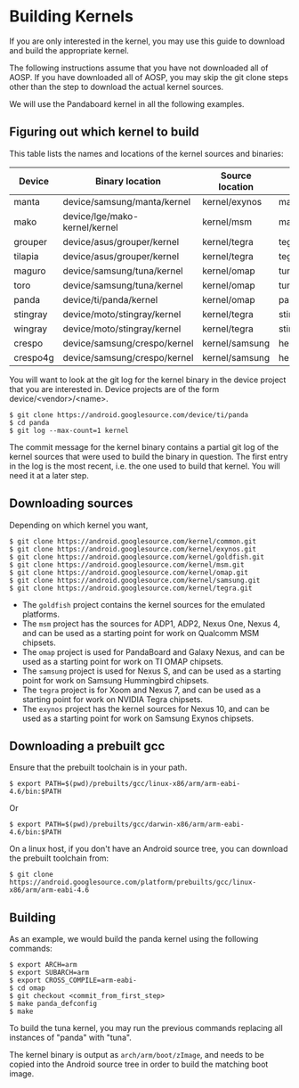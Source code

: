 <!--
   Copyright 2011 The Android Open Source Project

   Licensed under the Apache License, Version 2.0 (the "License");
   you may not use this file except in compliance with the License.
   You may obtain a copy of the License at

       http://www.apache.org/licenses/LICENSE-2.0

   Unless required by applicable law or agreed to in writing, software
   distributed under the License is distributed on an "AS IS" BASIS,
   WITHOUT WARRANTIES OR CONDITIONS OF ANY KIND, either express or implied.
   See the License for the specific language governing permissions and
   limitations under the License.
-->

# Building Kernels #

If you are only interested in the kernel, you may use this guide
to download and build the appropriate kernel.

The following instructions assume that you have not downloaded all
of AOSP. If you have downloaded all of AOSP, you may skip the git
clone steps other than the step to download the actual kernel sources.

We will use the Pandaboard kernel in all the following examples.


## Figuring out which kernel to build ##

This table lists the names and locations of the kernel sources and binaries:

Device   | Binary location               | Source location | Build configuration
---------|-------------------------------|-----------------|--------------------
manta    | device/samsung/manta/kernel   | kernel/exynos   | manta_defconfig
mako     | device/lge/mako-kernel/kernel | kernel/msm      | mako_defconfig
grouper  | device/asus/grouper/kernel    | kernel/tegra    | tegra3_android_defconfig
tilapia  | device/asus/grouper/kernel    | kernel/tegra    | tegra3_android_defconfig
maguro   | device/samsung/tuna/kernel    | kernel/omap     | tuna_defconfig
toro     | device/samsung/tuna/kernel    | kernel/omap     | tuna_defconfig
panda    | device/ti/panda/kernel        | kernel/omap     | panda_defconfig
stingray | device/moto/stingray/kernel   | kernel/tegra    | stingray_defconfig
wingray  | device/moto/stingray/kernel   | kernel/tegra    | stingray_defconfig
crespo   | device/samsung/crespo/kernel  | kernel/samsung  | herring_defconfig
crespo4g | device/samsung/crespo/kernel  | kernel/samsung  | herring_defconfig

You will want to look at the git log for the kernel binary in the device
project that you are interested in.
Device projects are of the form device/&lt;vendor&gt;/&lt;name&gt;.

    $ git clone https://android.googlesource.com/device/ti/panda
    $ cd panda
    $ git log --max-count=1 kernel

The commit message for the kernel binary contains a partial git log
of the kernel sources that were used to build the binary in question.
The first entry in the log is the most recent, i.e. the one used to
build that kernel. You will need it at a later step.

## Downloading sources ##

Depending on which kernel you want,

    $ git clone https://android.googlesource.com/kernel/common.git
    $ git clone https://android.googlesource.com/kernel/exynos.git
    $ git clone https://android.googlesource.com/kernel/goldfish.git
    $ git clone https://android.googlesource.com/kernel/msm.git
    $ git clone https://android.googlesource.com/kernel/omap.git
    $ git clone https://android.googlesource.com/kernel/samsung.git
    $ git clone https://android.googlesource.com/kernel/tegra.git

  - The `goldfish` project contains the kernel sources for the emulated
platforms.
  - The `msm` project has the sources for ADP1, ADP2, Nexus One, Nexus 4,
and can be used as a starting point for work on Qualcomm MSM chipsets.
  - The `omap` project is used for PandaBoard and Galaxy Nexus,
and can be used as a starting point for work on TI OMAP chipsets.
  - The `samsung` project is used for Nexus S,
and can be used as a starting point for work on Samsung Hummingbird chipsets.
  - The `tegra` project is for Xoom and Nexus 7,
and can be used as a starting point for work on NVIDIA Tegra chipsets.
  - The `exynos` project has the kernel sources for Nexus 10,
and can be used as a starting point for work on Samsung Exynos chipsets.

## Downloading a prebuilt gcc ##

Ensure that the prebuilt toolchain is in your path.

    $ export PATH=$(pwd)/prebuilts/gcc/linux-x86/arm/arm-eabi-4.6/bin:$PATH

Or

    $ export PATH=$(pwd)/prebuilts/gcc/darwin-x86/arm/arm-eabi-4.6/bin:$PATH

On a linux host, if you don't have an Android source tree, you can download
the prebuilt toolchain from:

    $ git clone https://android.googlesource.com/platform/prebuilts/gcc/linux-x86/arm/arm-eabi-4.6

## Building ##

As an example, we would build the panda kernel using the following commands:

    $ export ARCH=arm
    $ export SUBARCH=arm
    $ export CROSS_COMPILE=arm-eabi-
    $ cd omap
    $ git checkout <commit_from_first_step>
    $ make panda_defconfig
    $ make

To build the tuna kernel, you may run the previous commands replacing all
instances of "panda" with "tuna".

The kernel binary is output as `arch/arm/boot/zImage`, and needs to be copied
into the Android source tree in order to build the matching boot image.
